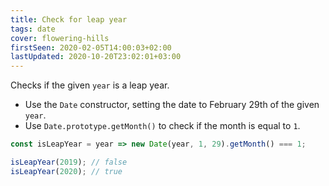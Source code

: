 ```yaml
---
title: Check for leap year
tags: date
cover: flowering-hills
firstSeen: 2020-02-05T14:00:03+02:00
lastUpdated: 2020-10-20T23:02:01+03:00
---
```


Checks if the given `year` is a leap year.

- Use the `Date` constructor, setting the date to February 29th of the given `year`.
- Use `Date.prototype.getMonth()` to check if the month is equal to `1`.

```js
const isLeapYear = year => new Date(year, 1, 29).getMonth() === 1;
```

```js
isLeapYear(2019); // false
isLeapYear(2020); // true
```
